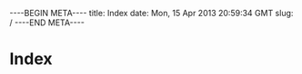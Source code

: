 ----BEGIN META----
title: Index
date: Mon, 15 Apr 2013 20:59:34 GMT
slug: /
----END META----

# Index
